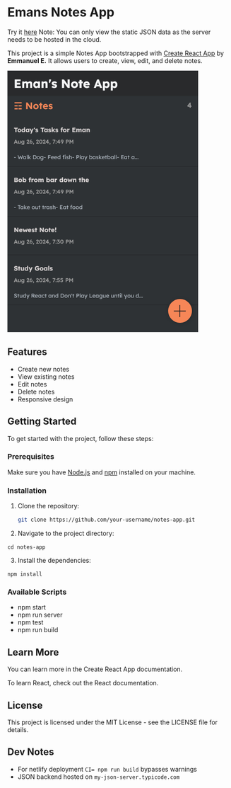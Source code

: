 # Emans Notes App
Try it [here](https://emans-note-app.netlify.app/) 
Note: You can only view the static JSON data as the server needs to be hosted in the cloud.

This project is a simple Notes App bootstrapped with [Create React App](https://github.com/facebook/create-react-app) by **Emmanuel E.** 
It allows users to create, view, edit, and delete notes.

![Notes App Screenshot](https://github.com/Emmanuel747/emans-note-app/blob/master/src/assets/EmansNoteAppHomePage.png?raw=true)

## Features

- Create new notes
- View existing notes
- Edit notes
- Delete notes
- Responsive design

## Getting Started

To get started with the project, follow these steps:

### Prerequisites

Make sure you have [Node.js](https://nodejs.org/) and [npm](https://www.npmjs.com/) installed on your machine.

### Installation

1. Clone the repository:

   ```sh
   git clone https://github.com/your-username/notes-app.git
   ```

2. Navigate to the project directory:

```
cd notes-app
```

3. Install the dependencies:

```
npm install
```

### Available Scripts

- npm start
- npm run server
- npm test
- npm run build

## Learn More

You can learn more in the Create React App documentation.

To learn React, check out the React documentation.

## License

This project is licensed under the MIT License - see the LICENSE file for details.

## Dev Notes

- For netlify deployment `CI= npm run build` bypasses warnings
- JSON backend hosted on `my-json-server.typicode.com`
